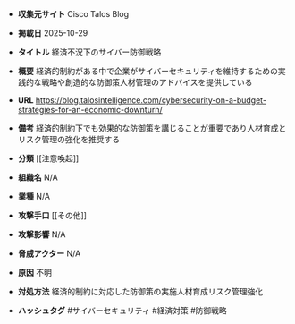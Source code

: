 - **収集元サイト**
Cisco Talos Blog

- **掲載日**
2025-10-29

- **タイトル**
経済不況下のサイバー防御戦略

- **概要**
経済的制約がある中で企業がサイバーセキュリティを維持するための実践的な戦略や創造的な防御策人材管理のアドバイスを提供している

- **URL**
https://blog.talosintelligence.com/cybersecurity-on-a-budget-strategies-for-an-economic-downturn/

- **備考**
経済的制約下でも効果的な防御策を講じることが重要であり人材育成とリスク管理の強化を推奨する

- **分類**
[[注意喚起]]

- **組織名**
N/A

- **業種**
N/A

- **攻撃手口**
[[その他]]

- **攻撃影響**
N/A

- **脅威アクター**
N/A

- **原因**
不明

- **対処方法**
経済的制約に対応した防御策の実施人材育成リスク管理強化

- **ハッシュタグ**
#サイバーセキュリティ #経済対策 #防御戦略
